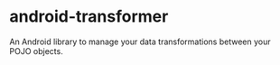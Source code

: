 # android-transformer
An Android library to manage your data transformations between your POJO objects.
